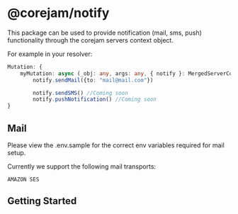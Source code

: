 # @corejam/notify

This package can be used to provide notification (mail, sms, push) functionality through the corejam servers context object.

For example in your resolver:

```typescript
Mutation: {
    myMutation: async (_obj: any, args: any, { notify }: MergedServerContext) => {
        notify.sendMail({to: "mail@mail.com"})

        notify.sendSMS() //Coming soon
        notify.pushNotification() //Coming soon
}
```

## Mail

Please view the .env.sample for the correct env variables required for mail setup.

Currently we support the following mail transports:

```
AMAZON SES
```



## Getting Started


